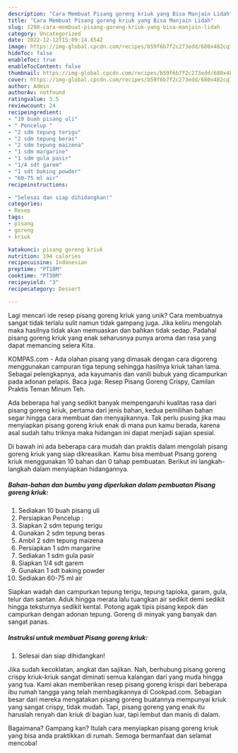 ```yaml
---
description: "Cara Membuat Pisang goreng kriuk yang Bisa Manjain Lidah"
title: "Cara Membuat Pisang goreng kriuk yang Bisa Manjain Lidah"
slug: 1290-cara-membuat-pisang-goreng-kriuk-yang-bisa-manjain-lidah
category: Uncategorized
date: 2022-12-12T15:09:14.654Z
image: https://img-global.cpcdn.com/recipes/b59f6b7f2c273edd/680x482cq70/pisang-goreng-kriuk-foto-resep-utama.jpg
hideToc: false
enableToc: true
enableTocContent: false
thumbnail: https://img-global.cpcdn.com/recipes/b59f6b7f2c273edd/680x482cq70/pisang-goreng-kriuk-foto-resep-utama.jpg
cover: https://img-global.cpcdn.com/recipes/b59f6b7f2c273edd/680x482cq70/pisang-goreng-kriuk-foto-resep-utama.jpg
author: Admin
authorAv: notfound
ratingvalue: 3.5
reviewcount: 24
recipeingredient:
- "10 buah pisang uli"
- " Pencelup "
- "2 sdm tepung terigu"
- "2 sdm tepung beras"
- "2 sdm tepung maizena"
- "1 sdm margarine"
- "1 sdm gula pasir"
- "1/4 sdt garem"
- "1 sdt baking powder"
- "60-75 ml air"
recipeinstructions:

- "Selesai dan siap dihidangkan!"
categories:
- Resep
tags:
- pisang
- goreng
- kriuk

katakunci: pisang goreng kriuk 
nutrition: 194 calories
recipecuisine: Indonesian
preptime: "PT18M"
cooktime: "PT30M"
recipeyield: "3"
recipecategory: Dessert

---
```





Lagi mencari ide resep pisang goreng kriuk yang unik? Cara membuatnya sangat tidak terlalu sulit namun tidak gampang juga. Jika keliru mengolah maka hasilnya tidak akan memuaskan dan bahkan tidak sedap. Padahal pisang goreng kriuk yang enak seharusnya punya aroma dan rasa yang dapat memancing selera Kita.





KOMPAS.com - Ada olahan pisang yang dimasak dengan cara digoreng menggunakan campuran tiga tepung sehingga hasilnya kriuk tahan lama. Sebagai pelengkapnya, ada kayumanis dan vanili bubuk yang dicampurkan pada adonan pelapis. Baca juga: Resep Pisang Goreng Crispy, Camilan Praktis Teman Minum Teh.

Ada beberapa hal yang sedikit banyak mempengaruhi kualitas rasa dari pisang goreng kriuk, pertama dari jenis bahan, kedua pemilihan bahan segar hingga cara membuat dan menyajikannya. Tak perlu pusing jika mau menyiapkan pisang goreng kriuk enak di mana pun kamu berada, karena asal sudah tahu triknya maka hidangan ini dapat menjadi sajian spesial.






Di bawah ini ada beberapa cara mudah dan praktis dalam mengolah pisang goreng kriuk yang siap dikreasikan. Kamu bisa membuat Pisang goreng kriuk menggunakan 10 bahan dan 0 tahap pembuatan. Berikut ini langkah-langkah dalam menyiapkan hidangannya.

<!--inarticleads1-->

##### Bahan-bahan dan bumbu yang diperlukan dalam pembuatan Pisang goreng kriuk:

1. Sediakan 10 buah pisang uli
1. Persiapkan  Pencelup :
1. Siapkan 2 sdm tepung terigu
1. Gunakan 2 sdm tepung beras
1. Ambil 2 sdm tepung maizena
1. Persiapkan 1 sdm margarine
1. Sediakan 1 sdm gula pasir
1. Siapkan 1/4 sdt garem
1. Gunakan 1 sdt baking powder
1. Sediakan 60-75 ml air


Siapkan wadah dan campurkan tepung terigu, tepung tapioka, garam, gula, telur dan santan. Aduk hingga merata lalu tuangkan air sedikit demi sedikit hingga teksturnya sedikit kental. Potong agak tipis pisang kepok dan campurkan dengan adonan tepung. Goreng di minyak yang banyak dan sangat panas. 

<!--inarticleads2-->

##### Instruksi untuk membuat Pisang goreng kriuk:


1. Selesai dan siap dihidangkan!

Jika sudah kecoklatan, angkat dan sajikan. Nah, berhubung pisang goreng crispy kriuk-kriuk sangat diminati semua kalangan dari yang muda hingga yang tua. Kami akan memberikan resep pisang goreng krispi dari beberapa ibu rumah tangga yang telah membagikannya di Cookpad.com. Sebagian besar dari mereka mengatakan pisang goreng buatannya mempunyai kriuk yang sangat crispy, tidak mudah. Tapi, pisang goreng yang enak itu haruslah renyah dan kriuk di bagian luar, tapi lembut dan manis di dalam. 

Bagaimana? Gampang kan? Itulah cara menyiapkan pisang goreng kriuk yang bisa anda praktikkan di rumah. Semoga bermanfaat dan selamat mencoba!
